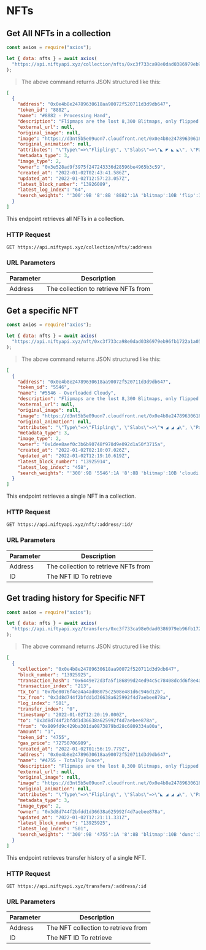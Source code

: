 # NFTs

## Get All NFTs in a collection

```javascript
const axios = require("axios");

let { data: nfts } = await axios(
  "https://api.niftyapi.xyz/collection/nfts/0xc3f733ca98e0dad0386979eb96fb1722a1a05e69"
);
```

> The above command returns JSON structured like this:

```json
[
  {
    "address": "0x0e4b8e24789630618aa90072f520711d3d9db647",
    "token_id": "8882",
    "name": "#8882 - Processing Hand",
    "description": "Flipmaps are the lost 8,300 Blitmaps, only flipped.",
    "external_url": null,
    "original_image": null,
    "image": "https://d3nt5b5e09uon7.cloudfront.net/0x0e4b8e24789630618aa90072f520711d3d9db647/8882",
    "original_animation": null,
    "attributes": "\"Type\"=>\"Flipling\", \"Slabs\"=>\"◣ ◤ ◣ ◣\", \"Palette\"=>\"Hand (#57)\", \"Affinity\"=>\"Fire III\", \"Composition\"=>\"Processing (#22)\"",
    "metadata_type": 3,
    "image_type": 2,
    "owner": "0x3e528ad9f3975f247243336d28596be4965b3c59",
    "created_at": "2022-01-02T02:43:41.586Z",
    "updated_at": "2022-01-02T12:57:23.057Z",
    "latest_block_number": "13926089",
    "latest_log_index": "64",
    "search_weights": "'300':9B '8':8B '8882':1A 'blitmap':10B 'flip':12B 'flipmap':4B 'hand':3A 'lost':7B 'process':2A"
  }
]
```

This endpoint retrieves all NFTs in a collection.

### HTTP Request

`GET https://api.niftyapi.xyz/collection/nfts/:address`

### URL Parameters

| Parameter | Description                          |
| --------- | ------------------------------------ |
| Address   | The collection to retrieve NFTs from |

## Get a specific NFT

```javascript
const axios = require("axios");

let { data: nfts } = await axios(
  "https://api.niftyapi.xyz/nft/0xc3f733ca98e0dad0386979eb96fb1722a1a05e69/7120"
);
```

> The above command returns JSON structured like this:

```json
[
  {
    "address": "0x0e4b8e24789630618aa90072f520711d3d9db647",
    "token_id": "5546",
    "name": "#5546 - Overloaded Cloudy",
    "description": "Flipmaps are the lost 8,300 Blitmaps, only flipped.",
    "external_url": null,
    "original_image": null,
    "image": "https://d3nt5b5e09uon7.cloudfront.net/0x0e4b8e24789630618aa90072f520711d3d9db647/5546",
    "original_animation": null,
    "attributes": "\"Type\"=>\"Flipling\", \"Slabs\"=>\"◥ ◢ ◢ ◢\", \"Palette\"=>\"Cloudy (#34)\", \"Affinity\"=>\"Water I, Fire I, Earth I\", \"Composition\"=>\"Overloaded (#14)\"",
    "metadata_type": 3,
    "image_type": 2,
    "owner": "0x1dee8aef0c3b6b90748f970d9e092d1a50f3715a",
    "created_at": "2022-01-02T02:10:07.026Z",
    "updated_at": "2022-01-02T12:19:10.619Z",
    "latest_block_number": "13925914",
    "latest_log_index": "458",
    "search_weights": "'300':9B '5546':1A '8':8B 'blitmap':10B 'cloudi':3A 'flip':12B 'flipmap':4B 'lost':7B 'overload':2A"
  }
]
```

This endpoint retrieves a single NFT in a collection.

### HTTP Request

`GET https://api.niftyapi.xyz/nft/:address/:id/`

### URL Parameters

| Parameter | Description                          |
| --------- | ------------------------------------ |
| Address   | The collection to retrieve NFTs from |
| ID        | The NFT ID To retrieve               |

## Get trading history for Specific NFT

```javascript
const axios = require("axios");

let { data: nfts } = await axios(
  "https://api.niftyapi.xyz/transfers/0xc3f733ca98e0dad0386979eb96fb1722a1a05e69/7120"
);
```

> The above command returns JSON structured like this:

```json
[
  {
    "collection": "0x0e4b8e24789630618aa90072f520711d3d9db647",
    "block_number": "13925925",
    "transaction_hash": "0x6449e72d3fa5f186899d24ed94c5c78408dcdd6f8e4ad6be177b21c68f4a3a3e",
    "transaction_index": "213",
    "tx_to": "0x7be8076f4ea4a4ad08075c2508e481d6c946d12b",
    "tx_from": "0x3d8d744f2bfdd1d36638a625992f4d7aebee878a",
    "log_index": "501",
    "transfer_index": "0",
    "timestamp": "2022-01-02T12:20:19.000Z",
    "to": "0x3d8d744f2bfdd1d36638a625992f4d7aebee878a",
    "from": "0x809fd9c429ba301da0873879bd28c6809334a00a",
    "amount": "1",
    "token_id": "4755",
    "gas_price": "72750706989",
    "created_at": "2022-01-02T01:56:19.779Z",
    "address": "0x0e4b8e24789630618aa90072f520711d3d9db647",
    "name": "#4755 - Totally Dunce",
    "description": "Flipmaps are the lost 8,300 Blitmaps, only flipped.",
    "external_url": null,
    "original_image": null,
    "image": "https://d3nt5b5e09uon7.cloudfront.net/0x0e4b8e24789630618aa90072f520711d3d9db647/4755",
    "original_animation": null,
    "attributes": "\"Type\"=>\"Flipling\", \"Slabs\"=>\"◣ ◢ ◢ ◢\", \"Palette\"=>\"Dunce (#68)\", \"Affinity\"=>\"Fire III\", \"Composition\"=>\"Totally (#9)\"",
    "metadata_type": 3,
    "image_type": 2,
    "owner": "0x3d8d744f2bfdd1d36638a625992f4d7aebee878a",
    "updated_at": "2022-01-02T12:21:11.331Z",
    "latest_block_number": "13925925",
    "latest_log_index": "501",
    "search_weights": "'300':9B '4755':1A '8':8B 'blitmap':10B 'dunc':3A 'flip':12B 'flipmap':4B 'lost':7B 'total':2A"
  }
]
```

This endpoint retrieves transfer history of a single NFT.

### HTTP Request

`GET https://api.niftyapi.xyz/transfers/:address/:id`

### URL Parameters

| Parameter | Description                         |
| --------- | ----------------------------------- |
| Address   | The NFT collection to retrieve from |
| ID        | The NFT ID To retrieve              |
